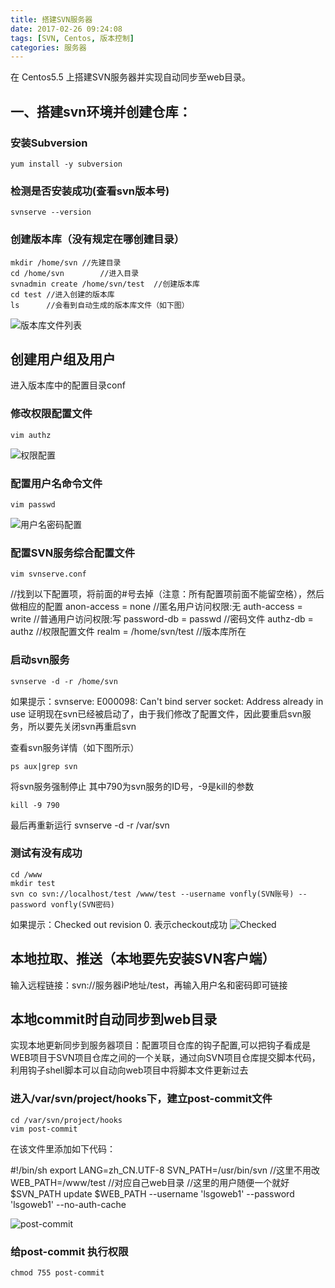 ```yaml
---
title: 搭建SVN服务器
date: 2017-02-26 09:24:08
tags: [SVN, Centos, 版本控制]
categories: 服务器
---
```


在 Centos5.5 上搭建SVN服务器并实现自动同步至web目录。
<!-- more -->

## 一、搭建svn环境并创建仓库：

### 安装Subversion
``` base
yum install -y subversion
```

### 检测是否安装成功(查看svn版本号)
``` base
svnserve --version
```

### 创建版本库（没有规定在哪创建目录）
``` base
mkdir /home/svn	//先建目录
cd /home/svn		//进入目录
svnadmin create /home/svn/test	//创建版本库
cd test	//进入创建的版本库
ls		//会看到自动生成的版本库文件（如下图）
```
![版本库文件列表](http://olixffhc0.bkt.clouddn.com/server_svn1.jpg)


## 创建用户组及用户
进入版本库中的配置目录conf

### 修改权限配置文件
``` base
vim authz
```
![权限配置](http://olixffhc0.bkt.clouddn.com/server_svn2.jpg)

### 配置用户名命令文件
``` base
vim passwd
```
![用户名密码配置](http://olixffhc0.bkt.clouddn.com/server_svn3.jpg)

### 配置SVN服务综合配置文件
``` base
vim svnserve.conf
```
//找到以下配置项，将前面的#号去掉（注意：所有配置项前面不能留空格），然后做相应的配置
anon-access = none  	//匿名用户访问权限:无
auth-access = write     //普通用户访问权限:写
password-db = passwd    //密码文件
authz-db = authz        //权限配置文件
realm = /home/svn/test   //版本库所在

### 启动svn服务
``` base
svnserve -d -r /home/svn
```

如果提示：svnserve: E000098: Can't bind server socket: Address already in use
证明现在svn已经被启动了，由于我们修改了配置文件，因此要重启svn服务，所以要先关闭svn再重启svn

查看svn服务详情（如下图所示）
``` base
ps aux|grep svn
```

将svn服务强制停止  其中790为svn服务的ID号，-9是kill的参数
``` base
kill -9 790
```
最后再重新运行 svnserve -d -r /var/svn

### 测试有没有成功
``` base
cd /www
mkdir test
svn co svn://localhost/test /www/test --username vonfly(SVN账号) --password vonfly(SVN密码)
```
如果提示：Checked out revision 0. 
表示checkout成功
![Checked](http://olixffhc0.bkt.clouddn.com/server_svn4.jpg)

## 本地拉取、推送（本地要先安装SVN客户端）
输入远程链接：svn://服务器iP地址/test，再输入用户名和密码即可链接


## 本地commit时自动同步到web目录
实现本地更新同步到服务器项目：配置项目仓库的钩子配置,可以把钩子看成是WEB项目于SVN项目仓库之间的一个关联，通过向SVN项目仓库提交脚本代码，利用钩子shell脚本可以自动向web项目中将脚本文件更新过去

### 进入/var/svn/project/hooks下，建立post-commit文件
``` base
cd /var/svn/project/hooks
vim post-commit
```

在该文件里添加如下代码：

#!/bin/sh
export LANG=zh_CN.UTF-8
SVN_PATH=/usr/bin/svn   //这里不用改
WEB_PATH=/www/test  //对应自己web目录
//这里的用户随便一个就好
$SVN_PATH update $WEB_PATH --username 'lsgoweb1' --password 'lsgoweb1' --no-auth-cache

![post-commit](http://olixffhc0.bkt.clouddn.com/server_svn5.jpg)

### 给post-commit 执行权限
``` base
chmod 755 post-commit
```